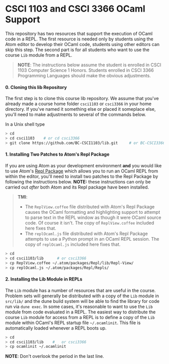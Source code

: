 # CSCI 1103 and CSCI 3366 OCaml Support

This repository has two resources that support the execution of OCaml code in a REPL. The first resource is needed only by students using the Atom editor to develop their OCaml code, students using other editors can skip this step. The second part is for all students who want to use the course `Lib` module from a REPL. 

> **NOTE**: The instructions below assume the student is enrolled in CSCI 1103 Computer Science 1 Honors. Students enrolled in CSCI 3366 Programming Languages should make the obvious adjustments.

#### 0. Cloning this lib Repository

The first step is to clone this course lib repository. We assume that you've already made a course home folder `csci1103` or `csci3366` in your home directory. If you've named it something else or placed it someplace else, you'll need to make adjustments to several of the commands below. 

In a Unix shell type

```bash
> cd
> cd csci1103    # or cd csci3366
> git clone https://github.com/BC-CSCI1103/lib.git     # or BC-CSCI3366
```

#### 1. Installing Two Patches to Atom's Repl Package

If you are using Atom as your development environment **and** you would like to use Atom's [Repl Package](https://atom.io/packages/repl) which allows you to run an OCaml REPL from within the editor, you'll need to install two patches to the Repl Package by following the instructions below. **NOTE:** these instructions can only be carried out *after* both Atom and its Repl package have been installed. 

> **TMI**: 
>
> + The `ReplView.coffee` file distributed with Atom's Repl Package causes the OCaml formatting and highlighting support to attempt to parse text in the REPL window as though it were OCaml source code. Of course it isn't. The copy of `ReplView.coffee` included here fixes that.
> + The `replOcaml.js` file distributed with Atom's Repl Package attempts to use a Python prompt in an OCaml REPL session. The copy of `replOcaml.js` included here fixes that.

```bash
> cd
> cd csci1103/lib      # or csci3366
> cp ReplView.coffee ~/.atom/packages/Repl/lib/Repl-View/
> cp replOcaml.js ~/.atom/packages/Repl/Repls/
```

#### 2. Installing the Lib Module in REPLs

The `Lib` module has a number of resources that are useful in the course. Problem sets will generally be distributed with a copy of the `Lib` module in `src/lib/` and the dune build system will be able to find the library for code run via `dune exec`. In some cases, it's reasonable to want to use the `Lib` module from code evaluated in a REPL. The easiest way to distribute the course `Lib` module for access from a REPL is to define a copy of the `Lib` module within OCaml's REPL startup file `~/.ocamlinit`. This file is automatically loaded whenever a REPL boots up. 

```bash
> cd
> cd csci1103/lib    #   or csci3366
> cp ocamlinit ~/.ocamlinit
```

**NOTE**: Don't overlook the period in the last line.